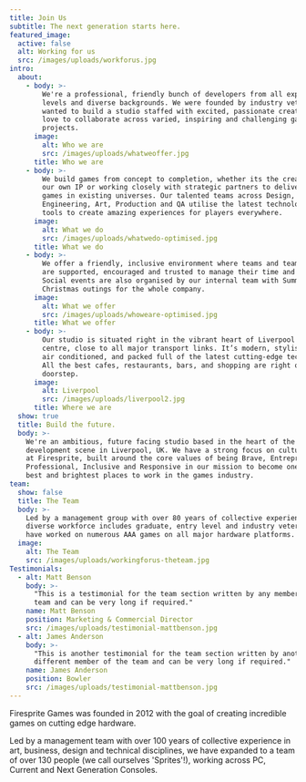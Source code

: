 ```yaml
---
title: Join Us
subtitle: The next generation starts here.
featured_image:
  active: false
  alt: Working for us
  src: /images/uploads/workforus.jpg
intro:
  about:
    - body: >-
        We're a professional, friendly bunch of developers from all experience
        levels and diverse backgrounds. We were founded by industry veterans who
        wanted to build a studio staffed with excited, passionate creators who
        love to collaborate across varied, inspiring and challenging game
        projects.
      image:
        alt: Who we are
        src: /images/uploads/whatweoffer.jpg
      title: Who we are
    - body: >-
        We build games from concept to completion, whether its the creation of
        our own IP or working closely with strategic partners to deliver new
        games in existing universes. Our talented teams across Design,
        Engineering, Art, Production and QA utilise the latest technologies and
        tools to create amazing experiences for players everywhere.
      image:
        alt: What we do
        src: /images/uploads/whatwedo-optimised.jpg
      title: What we do
    - body: >-
        We offer a friendly, inclusive environment where teams and team members
        are supported, encouraged and trusted to manage their time and workflow.
        Social events are also organised by our internal team with Summer and
        Christmas outings for the whole company.
      image:
        alt: What we offer
        src: /images/uploads/whoweare-optimised.jpg
      title: What we offer
    - body: >-
        Our studio is situated right in the vibrant heart of Liverpool city
        centre, close to all major transport links. It’s modern, stylish, and
        air conditioned, and packed full of the latest cutting-edge technology.
        All the best cafes, restaurants, bars, and shopping are right on our
        doorstep.
      image:
        alt: Liverpool
        src: /images/uploads/liverpool2.jpg
      title: Where we are
  show: true
  title: Build the future.
  body: >-
    We're an ambitious, future facing studio based in the heart of the game
    development scene in Liverpool, UK. We have a strong focus on culture here
    at Firesprite, built around the core values of being Brave, Entrepreneurial,
    Professional, Inclusive and Responsive in our mission to become one of the
    best and brightest places to work in the games industry. 
team:
  show: false
  title: The Team
  body: >-
    Led by a management group with over 80 years of collective experience our
    diverse workforce includes graduate, entry level and industry veterans who
    have worked on numerous AAA games on all major hardware platforms.
  image:
    alt: The Team
    src: /images/uploads/workingforus-theteam.jpg
Testimonials:
  - alt: Matt Benson
    body: >-
      "This is a testimonial for the team section written by any member of the
      team and can be very long if required."
    name: Matt Benson
    position: Marketing & Commercial Director
    src: /images/uploads/testimonial-mattbenson.jpg
  - alt: James Anderson
    body: >-
      "This is another testimonial for the team section written by another
      different member of the team and can be very long if required."
    name: James Anderson
    position: Bowler
    src: /images/uploads/testimonial-mattbenson.jpg
---
```

Firesprite Games was founded in 2012 with the goal of creating incredible games on cutting edge hardware. 

Led by a management team with over 100 years of collective experience in art, business, design and technical disciplines, we have expanded to a team of over 130 people (we call ourselves 'Sprites'!), working across PC, Current and Next Generation Consoles.
